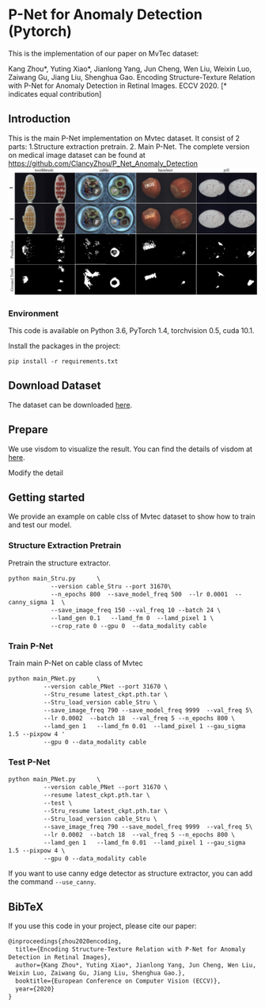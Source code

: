 # P-Net for Anomaly Detection (Pytorch)

This is the implementation of our paper on MvTec dataset:

Kang Zhou*, Yuting Xiao*, Jianlong Yang, Jun Cheng, Wen Liu, Weixin Luo, Zaiwang Gu, 
Jiang Liu, Shenghua Gao. 
Encoding Structure-Texture Relation with P-Net for Anomaly Detection in Retinal Images. ECCV 2020. 
[* indicates equal contribution]


## Introduction
This is the main P-Net implementation on Mvtec dataset. It consist of 2 parts: 1.Structure extraction
pretrain. 2. Main P-Net. The complete version on medical image dataset
can be found at https://github.com/ClancyZhou/P_Net_Anomaly_Detection
![avatar](Intro.png) 
### Environment
This code is available on Python 3.6, PyTorch 1.4, torchvision 0.5, cuda 10.1.

Install the packages in the project:
```
pip install -r requirements.txt 
```
## Download Dataset
The dataset can be downloaded [here](https://www.mvtec.com/company/research/datasets/mvtec-ad/).

## Prepare
We use visdom to visualize the result. You can find the details of visdom at 
[here](https://github.com/facebookresearch/visdom/).

Modify the detail

## Getting started
We provide an example on cable clss of Mvtec dataset to show how to train and test our model.
### Structure Extraction Pretrain
Pretrain the structure extractor.
```
python main_Stru.py      \
            --version cable_Stru --port 31670\
            --n_epochs 800  --save_model_freq 500  --lr 0.0001  --canny_sigma 1  \
            --save_image_freq 150 --val_freq 10 --batch 24 \
            --lamd_gen 0.1   --lamd_fm 0  --lamd_pixel 1 \
            --crop_rate 0 --gpu 0  --data_modality cable
```
### Train P-Net
Train main P-Net on cable class of Mvtec
```
python main_PNet.py      \
          --version cable_PNet --port 31670 \
          --Stru_resume latest_ckpt.pth.tar \
          --Stru_load_version cable_Stru \
          --save_image_freq 790 --save_model_freq 9999  --val_freq 5\
          --lr 0.0002  --batch 18  --val_freq 5 --n_epochs 800 \
          --lamd_gen 1   --lamd_fm 0.01  --lamd_pixel 1 --gau_sigma 1.5 --pixpow 4 '
          --gpu 0 --data_modality cable
```
### Test P-Net
```
python main_PNet.py      \
          --version cable_PNet --port 31670 \
          --resume latest_ckpt.pth.tar \
          --test \
          --Stru_resume latest_ckpt.pth.tar \
          --Stru_load_version cable_Stru \
          --save_image_freq 790 --save_model_freq 9999  --val_freq 5\
          --lr 0.0002  --batch 18  --val_freq 5 --n_epochs 800 \
          --lamd_gen 1   --lamd_fm 0.01  --lamd_pixel 1 --gau_sigma 1.5 --pixpow 4 \
          --gpu 0 --data_modality cable
```
If you want to use canny edge detector as structure extractor, you can add the command `--use_canny`.
## BibTeX 


If you use this code in your project, please cite our paper:
````
@inproceedings{zhou2020encoding,
  title={Encoding Structure-Texture Relation with P-Net for Anomaly Detection in Retinal Images},
  author={Kang Zhou*, Yuting Xiao*, Jianlong Yang, Jun Cheng, Wen Liu, Weixin Luo, Zaiwang Gu, Jiang Liu, Shenghua Gao.},
  booktitle={European Conference on Computer Vision (ECCV)},
  year={2020}
}
````


